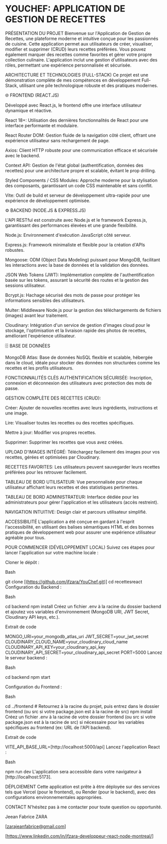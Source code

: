 
# YOUCHEF: APPLICATION DE GESTION DE RECETTES

PRÉSENTATION DU PROJET
Bienvenue sur l'Application de Gestion de Recettes, une plateforme moderne et intuitive conçue pour les passionnés de cuisine. Cette application permet aux utilisateurs de créer, visualiser, modifier et supprimer (CRUD) leurs recettes préférées. Vous pouvez également marquer des recettes comme favorites et gérer votre propre collection culinaire. L'application inclut une gestion d'utilisateurs avec des rôles, permettant une expérience personnalisée et sécurisée.

ARCHITECTURE ET TECHNOLOGIES (FULL-STACK)
Ce projet est une démonstration complète de mes compétences en développement Full-Stack, utilisant une pile technologique robuste et des pratiques modernes.

🌐 FRONTEND (REACT.JS)

Développé avec React.js, le frontend offre une interface utilisateur dynamique et réactive.

React 18+: Utilisation des dernières fonctionnalités de React pour une interface performante et modulaire.

React Router DOM: Gestion fluide de la navigation côté client, offrant une expérience utilisateur sans rechargement de page.

Axios: Client HTTP robuste pour une communication efficace et sécurisée avec le backend.

Context API: Gestion de l'état global (authentification, données des recettes) pour une architecture propre et scalable, évitant le prop drilling.

Styled Components / CSS Modules: Approche moderne pour la stylisation des composants, garantissant un code CSS maintenable et sans conflit.

Vite: Outil de build et serveur de développement ultra-rapide pour une expérience de développement optimisée.

⚙️ BACKEND (NODE.JS & EXPRESS.JS)

L'API RESTful est construite avec Node.js et le framework Express.js, garantissant des performances élevées et une grande flexibilité.

Node.js: Environnement d'exécution JavaScript côté serveur.

Express.js: Framework minimaliste et flexible pour la création d'APIs robustes.

Mongoose: ODM (Object Data Modeling) puissant pour MongoDB, facilitant les interactions avec la base de données et la validation des données.

JSON Web Tokens (JWT): Implémentation complète de l'authentification basée sur les tokens, assurant la sécurité des routes et la gestion des sessions utilisateur.

Bcrypt.js: Hachage sécurisé des mots de passe pour protéger les informations sensibles des utilisateurs.

Multer: Middleware Node.js pour la gestion des téléchargements de fichiers (images) avant leur traitement.

Cloudinary: Intégration d'un service de gestion d'images cloud pour le stockage, l'optimisation et la livraison rapide des photos de recettes, améliorant l'expérience utilisateur.

🗄️ BASE DE DONNÉES

MongoDB Atlas: Base de données NoSQL flexible et scalable, hébergée dans le cloud, idéale pour stocker des données non structurées comme les recettes et les profils utilisateurs.

FONCTIONNALITÉS CLÉS
AUTHENTIFICATION SÉCURISÉE: Inscription, connexion et déconnexion des utilisateurs avec protection des mots de passe.

GESTION COMPLÈTE DES RECETTES (CRUD):

Créer: Ajouter de nouvelles recettes avec leurs ingrédients, instructions et une image.

Lire: Visualiser toutes les recettes ou des recettes spécifiques.

Mettre à jour: Modifier vos propres recettes.

Supprimer: Supprimer les recettes que vous avez créées.

UPLOAD D'IMAGES INTÉGRÉ: Téléchargez facilement des images pour vos recettes, gérées et optimisées par Cloudinary.

RECETTES FAVORITES: Les utilisateurs peuvent sauvegarder leurs recettes préférées pour les retrouver facilement.

TABLEAU DE BORD UTILISATEUR: Vue personnalisée pour chaque utilisateur affichant leurs recettes et des statistiques pertinentes.

TABLEAU DE BORD ADMINISTRATEUR: Interface dédiée pour les administrateurs pour gérer l'application et les utilisateurs (accès restreint).

NAVIGATION INTUITIVE: Design clair et parcours utilisateur simplifié.

ACCESSIBILITÉ
L'application a été conçue en gardant à l'esprit l'accessibilité, en utilisant des balises sémantiques HTML et des bonnes pratiques de développement web pour assurer une expérience utilisateur agréable pour tous.

POUR COMMENCER (DÉVELOPPEMENT LOCAL)
Suivez ces étapes pour lancer l'application sur votre machine locale :

Cloner le dépôt :

Bash

git clone [(https://github.com/jfzara/YouChef.git)]
cd recettesreact
Configuration du Backend :

Bash

cd backend
npm install
Créez un fichier .env à la racine du dossier backend et ajoutez vos variables d'environnement (MongoDB URI, JWT Secret, Cloudinary API keys, etc.).

Extrait de code

MONGO_URI=your_mongodb_atlas_uri
JWT_SECRET=your_jwt_secret
CLOUDINARY_CLOUD_NAME=your_cloudinary_cloud_name
CLOUDINARY_API_KEY=your_cloudinary_api_key
CLOUDINARY_API_SECRET=your_cloudinary_api_secret
PORT=5000
Lancez le serveur backend :

Bash

cd  backend
npm start

Configuration du Frontend :

Bash

cd ../frontend # Retournez à la racine du projet, puis entrez dans le dossier frontend (ou src si votre package.json est à la racine de src)
npm install
Créez un fichier .env à la racine de votre dossier frontend (ou src si votre package.json est à la racine de src) si nécessaire pour les variables spécifiques au frontend (ex: URL de l'API backend).

Extrait de code

VITE_API_BASE_URL=[http://localhost:5000/api]
Lancez l'application React :

Bash

npm run dev
L'application sera accessible dans votre navigateur à [http://localhost:5173].

DÉPLOIEMENT
Cette application est prête à être déployée sur des services tels que Vercel (pour le frontend),  ou Render (pour le backend), avec des configurations environnementales appropriées.

CONTACT
N'hésitez pas à me contacter pour toute question ou opportunité.

Jeean Fabrice ZARA

[zarajeanfabrice@gmail.com]

[https://www.linkedin.com/in/jfzara-developpeur-react-node-montreal/]
